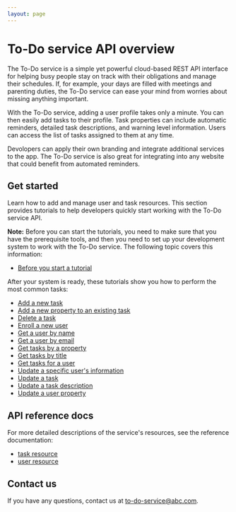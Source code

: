 ```yaml
---
layout: page
---
```


# To-Do service API overview

The To-Do service is a simple yet powerful cloud-based REST API interface for helping busy people stay on track with their obligations and manage their schedules. If, for example, your days are filled with meetings and parenting duties, the To-Do service can ease your mind from worries about missing anything important.

With the To-Do service, adding a user profile takes only a minute. You can then easily add tasks to their profile. Task properties can include automatic reminders, detailed task descriptions, and warning level information. Users can access the list of tasks assigned to them at any time.

Devolopers can apply their own branding and integrate additional services to the app. The To-Do service is also great for integrating into any website that could benefit from automated reminders.

## Get started

Learn how to add and manage user and task resources. This section provides tutorials to help developers quickly start working with the To-Do service API.

**Note:** Before you can start the tutorials, you need to make sure that you have the prerequisite tools, and then you need to set up your development system to work with the To-Do service. The following topic covers this information:

* [Before you start a tutorial](tutorials/before-you-start-a-tutorial.md)

After your system is ready, these tutorials show you how to perform the most common tasks:

* [Add a new task](tutorials/add-a-new-task.md)
* [Add a new property to an existing task](tutorials/update-task-new-prop.md)
* [Delete a task](tutorials/delete-a-task.md)
* [Enroll a new user](tutorials/enroll-a-new-user.md)
* [Get a user by name](tutorials/get-a-user-by-name.md)
* [Get a user by email](tutorials/get-user-by-email.md)
* [Get tasks by a property](tutorials/get-task-by-property.md)
* [Get tasks by title](tutorials/get-tasks-by-title.md)
* [Get tasks for a user](tutorials/get-tasks-for-a-user.md)
* [Update a specific user's information](tutorials/update-user-info.md)
* [Update a task](tutorials/update-a-task.md)
* [Update a task description](tutorials/update-task-description.md)
* [Update a user property](tutorials/update-user-property.md)

## API reference docs

For more detailed descriptions of the service's resources, see the reference documentation:

* [task resource](api/task.md)
* [user resource](api/user.md)

## Contact us

If you have any questions, contact us at [to-do-service\@abc.com](mailto:#@#.com?subject=Test).
